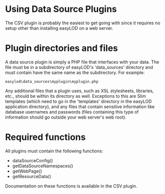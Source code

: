 # Using Data Source Plugins

The CSV plugin is probably the easiest to get going with since it requires no setup other than installing easyLOD on a web server.

# Plugin directories and files

A data source plugin is simply a PHP file that interfaces with your data. The file must be in a subdirectory of easyLOD's 'data_sources' directory and must contain have the same name as the subdirectory. For example:

`easylod\data_sources\myplugin\myplugin.php`

Any additional files that a plugin uses, such as XSL stylesheets, libraries, etc., should be within its directory as well. Exceptions to this are Slim templates (which need to go in the 'templates' directory in the easyLOD application directory), and any files that contain sensitive information like database usernames and passwords (files containing this type of information should go outside your web server's web root).

# Required functions

All plugins must contain the following functions:

* dataSourceConfig()
* getDataSourceNamespaces()
* getWebPage()
* getResourceData()

Documentation on these functions is available in the CSV plugin.

